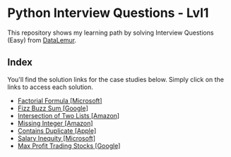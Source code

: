# Python Interview Questions - Lvl1
This repository shows my learning path by solving Interview Questions (Easy) from [DataLemur](https://datalemur.com/questions?category=Python&difficulty=Easy).

## Index
You'll find the solution links for the case studies below. Simply click on the links to access each solution.

 - [Factorial Formula [Microsoft]](https://github.com/Mati-DB/Python-Interview-Questions/blob/main/Factorial%20Function%20%5BMicrosoft%5D.md)
 - [Fizz Buzz Sum [Google]](https://github.com/Mati-DB/Python-Interview-Questions/blob/main/Fizz%20Buzz%20Sum%20%5BGoogle%5D.md)
 - [Intersection of Two Lists [Amazon]](https://github.com/Mati-DB/Python-Interview-Questions/blob/main/Intersection%20of%20Two%20Lists%20%5BAmazon%5D.md)
 - [Missing Integer [Amazon]](https://github.com/Mati-DB/Python-Interview-Questions/blob/main/Missing%20Integer%20%5BAmazon%5D.md)
 - [Contains Duplicate [Apple]](https://github.com/Mati-DB/Python-Interview-Questions/blob/main/Contains%20Duplicate%20%5BApple%5D.md)
 - [Salary Inequity [Microsoft]](https://github.com/Mati-DB/Python-Interview-Questions/blob/main/Salary%20Inequity%20%5BMicrosoft%5D.md)
 - [Max Profit Trading Stocks [Google]](https://github.com/Mati-DB/Python-Interview-Questions/blob/main/Max%20Profit%20Trading%20Stocks%20%5BGoogle%5D.md)
